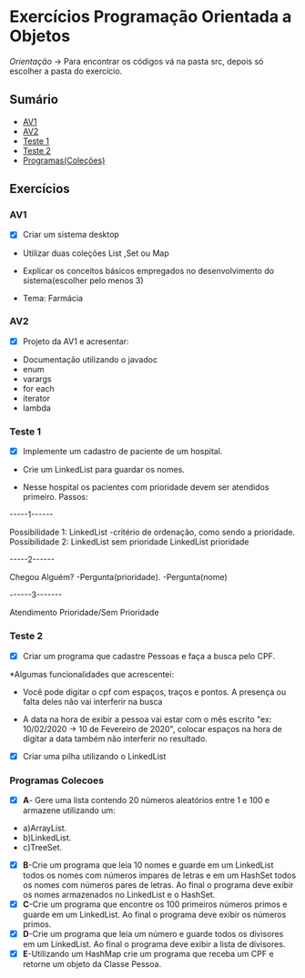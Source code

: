 # Exercícios Programação Orientada a Objetos

*Orientação* -> Para encontrar os códigos vá na pasta src, depois só escolher a pasta do exercício.

## Sumário

* [AV1](#av1)
* [AV2](#av2)
* [Teste 1](#teste-1)
* [Teste 2](#teste-2)
* [Programas(Coleções)](#programas-colecoes)

## Exercícios

### AV1

- [x] Criar um sistema desktop 

- Utilizar duas coleções List ,Set ou Map

- Explicar os conceitos básicos empregados no desenvolvimento do sistema(escolher pelo menos 3) 

- Tema: Farmácia

### AV2

- [x] Projeto da AV1 e acresentar:

- Documentação utilizando o javadoc
- enum
- varargs
- for each
- iterator
- lambda

### Teste 1

- [x] Implemente um cadastro de paciente de um hospital. 

- Crie um LinkedList<String> para guardar os nomes.
 
- Nesse hospital os pacientes com prioridade devem ser atendidos primeiro.
 Passos: 
 
-----1------

Possibilidade 1: LinkedList<Pessoa> -critério de ordenação, como sendo a prioridade. 
Possibilidade 2: LinkedList<String> sem prioridade LinkedList<String> prioridade
 
 -----2------ 
 
Chegou Alguém? -Pergunta(prioridade). -Pergunta(nome) 

------3------- 

Atendimento Prioridade/Sem Prioridade

### Teste 2 

- [x] Criar um programa que cadastre Pessoas e faça a busca pelo CPF.

*Algumas funcionalidades que acrescentei: 

- Você pode digitar o cpf com espaços, traços e pontos. A presença ou falta deles não
vai interferir na busca

- A data na hora de exibir a pessoa vai estar com o mês escrito "ex: 10/02/2020 -> 10 de Fevereiro de 2020",
colocar espaços na hora de digitar a data também não interferir no resultado.

- [x] Criar uma pilha utilizando o LinkedList

### Programas Colecoes

- [x] **A**- Gere uma lista contendo 20 números aleatórios entre 1 e 100 e armazene utilizando um:
- a)ArrayList.
- b)LinkedList.
- c)TreeSet.

- [x] **B**-Crie um programa que leia 10 nomes e guarde em um LinkedList todos os nomes com números impares de letras e em um HashSet todos os nomes com números pares de letras. Ao final o programa deve exibir os nomes armazenados no LinkedList e o HashSet.
- [x] **C**-Crie um programa que encontre os 100 primeiros números primos e guarde em um LinkedList. Ao final o programa deve exibir os números primos.
- [x] **D**-Crie um programa que leia um número e guarde todos os divisores em um LinkedList. Ao final o programa deve exibir a lista de divisores.
- [x] **E**-Utilizando um HashMap crie um programa que receba um CPF e retorne um objeto da Classe Pessoa.
